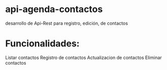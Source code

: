 # api-agenda-contactos

desarrollo de Api-Rest para registro, edición, de contactos

# Funcionalidades:

Listar contactos
Registro de contactos
Actualizacion de contactos
Eliminar contactos

